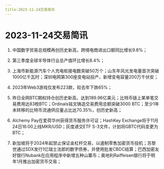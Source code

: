 ```yaml
---
title:2023-11-24交易简讯
---
```

# 2023-11-24交易简讯
1. 中国数字贸易总规模再创历史新高，跨境电商进出口额同比增长9.8%；

2. 第三季度全球半导体行业总产值环比增长8.4%；

3. 上海市新能源汽车个人充电桩接电数突破50万个；山东年风光发电量首次突破1000亿千瓦时；深圳电网第300座变电站投产，新增变电容量200万千伏安；

4. 2023年Web3游戏仅发布223款，较去年下跌65%；

5. 昨日全网BTC期权持仓创历史新高，达到189.96亿美元；比特币链上某单笔交易费用达83枚BTC；Ordinals铭文铸造交易费用总额突破3000 BTC；至少1年未转移的比特币流通供应量占比达70.35%，创历史新高；

6. Alchemy Pay在爱荷华州获得货币服务许可证；HashKey Exchange将于11月24日16:00上线MKR/USD；灰度递交ETF S-3文件，计划将GBTC代码变更为BTC；

7. 新加坡将于2024年起禁止保证金杠杆交易，以遏制零售加密货币投机；苏黎世通过SDX发行1亿瑞士法郎的数字债券，并使用批发CBDC结算；巴西加密友好银行Nubank在应用程序中新增五种山寨币；奥地利Raiffeisen银行将于明年1月推出加密货币交易；